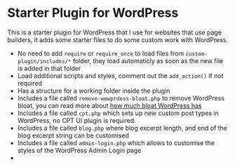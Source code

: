 # Starter Plugin for WordPress

This is a starter plugin for WordPress that I use for websites that use page builders, it adds some starter files to do some custom work with WordPress.

* No need to add `require` or `require_once` to load files from `custom-plugin/includes/*` folder, they load automaticly as soon as the new file is added in that folder
* Load additional scripts and styles, comment out the `add_action()` if not required
* Has a structure for a working folder inside the plugin
* Includes a file called `remove-wowprdess-bloat.php` to remove WordPress bloat, you can read more about [how much bloat WordPress has](https://devartur.com/blog/remove-wordpress-bloat-from-head-for-faster-sites/)
* Includes a file called `cpt.php` which sets up new custom post types in WordPress, no CPT UI plugin is required.
* Includes a file called `blog.php` where blog excerpt length, and end of the blog excerpt string can be customised
* Includes a file called `admin-login.php` which allows to customise the styles of the WordPress Admin Login page
* 

